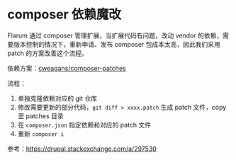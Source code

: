 # composer 依赖魔改
Flarum 通过 composer 管理扩展，当扩展代码有问题，改动 vendor 的依赖，需要版本控制的情况下，重新申请、发布 composer 包成本太高，因此我们采用 patch 的方案改善这个流程。

依赖方案：[cweagans/composer-patches](https://github.com/cweagans/composer-patches)

流程：
1. 单独克隆依赖对应的 git 仓库
2. 修改需要更新的部分代码，`git diff > xxxx.patch` 生成 patch 文件，copy 至 patches 目录
3. 在 `composer.json` 指定依赖和对应的 patch 文件
4. 重新 `composer i`

参考：https://drupal.stackexchange.com/a/297530
